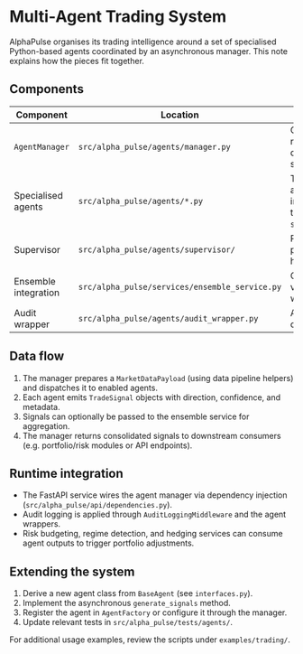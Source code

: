 # Multi-Agent Trading System

AlphaPulse organises its trading intelligence around a set of specialised
Python-based agents coordinated by an asynchronous manager.  This note explains
how the pieces fit together.

## Components

| Component | Location | Purpose |
|-----------|----------|---------|
| `AgentManager` | `src/alpha_pulse/agents/manager.py` | Coordinates specialised agents, requests market data, aggregates decisions, and plugs into ensemble services. |
| Specialised agents | `src/alpha_pulse/agents/*.py` | Technical, sentiment, valuation, activist, value, and fundamental agents implement domain-specific logic via the shared interfaces in `src/alpha_pulse/agents/interfaces.py`. |
| Supervisor | `src/alpha_pulse/agents/supervisor/` | Provides higher-level orchestration, performance tracking, and optional human-in-the-loop hooks. |
| Ensemble integration | `src/alpha_pulse/services/ensemble_service.py` | Combines agent outputs using voting/stacking/boosting strategies when configured. |
| Audit wrapper | `src/alpha_pulse/agents/audit_wrapper.py` | Adds audit logging around agent operations. |

## Data flow

1. The manager prepares a `MarketDataPayload` (using data pipeline helpers) and
   dispatches it to enabled agents.
2. Each agent emits `TradeSignal` objects with direction, confidence, and
   metadata.
3. Signals can optionally be passed to the ensemble service for aggregation.
4. The manager returns consolidated signals to downstream consumers (e.g.
   portfolio/risk modules or API endpoints).

## Runtime integration

- The FastAPI service wires the agent manager via dependency injection
  (`src/alpha_pulse/api/dependencies.py`).
- Audit logging is applied through `AuditLoggingMiddleware` and the agent
  wrappers.
- Risk budgeting, regime detection, and hedging services can consume agent
  outputs to trigger portfolio adjustments.

## Extending the system

1. Derive a new agent class from `BaseAgent` (see `interfaces.py`).
2. Implement the asynchronous `generate_signals` method.
3. Register the agent in `AgentFactory` or configure it through the manager.
4. Update relevant tests in `src/alpha_pulse/tests/agents/`.

For additional usage examples, review the scripts under `examples/trading/`.
